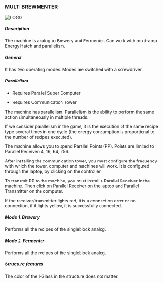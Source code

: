 ### MULTI BREWMENTER

![LOGO](https://gtimpact.space/media/gregtech/ParBrew.png)

##### Description

The machine is analog to Brewery and Fermenter. Can work with multi-amp Energy Hatch and parallelism.

##### General

It has two operating modes. Modes are switched with a screwdriver.

##### Parallelism

- Requires Parallel Super Computer


- Requires Communication Tower


The machine has parallelism. Parallelism is the ability to perform the same action simultaneously in multiple threads.


If we consider parallelism in the game, it is the execution of the same recipe type several times in one cycle (the energy consumption is proportional to the number of recipes executed).

The machine allows you to spend Parallel Points (PP). Points are limited to Parallel Receiver: 4, 16, 64, 256.


After installing the communication tower, you must configure the frequency with which the tower, computer and machines will work. It is configured through the laptop, by clicking on the controller

To transmit PP to the machine, you must install a Parallel Receiver in the machine. Then click on Parallel Receiver on the laptop and Parallel Transmitter on the computer.


If the receiver/transmitter lights red, it is a connection error or no connection, if it lights yellow, it is successfully connected.

##### Mode 1. Brewery

Performs all the recipes of the singleblock analog.

##### Mode 2. Fermenter

Performs all the recipes of the singleblock analog.

##### Structure features

The color of the I-Glass in the structure does not matter.

